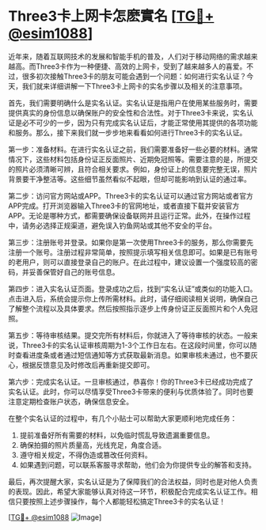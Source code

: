 # Three3卡上网卡怎麽實名 [[TG💪+ @esim1088](https://t.me/s/esim1088)]

近年来，随着互联网技术的发展和智能手机的普及，人们对于移动网络的需求越来越高。而Three3卡作为一种便捷、高效的上网卡，受到了越来越多人的喜爱。不过，很多初次接触Three3卡的朋友可能会遇到一个问题：如何进行实名认证？今天，我们就来详细讲解一下Three3卡上网卡的实名步骤以及相关的注意事项。

首先，我们需要明确什么是实名认证。实名认证是指用户在使用某些服务时，需要提供真实的身份信息以确保账户的安全性和合法性。对于Three3卡来说，实名认证是必不可少的一步，因为只有完成实名认证后，才能正常使用其提供的各项功能和服务。那么，接下来我们就一步步地来看看如何进行Three3卡的实名认证。

第一步：准备材料。在进行实名认证之前，我们需要准备好一些必要的材料。通常情况下，这些材料包括身份证正反面照片、近期免冠照等。需要注意的是，所提交的照片必须清晰可辨，且符合相关要求。例如，身份证上的信息要完整无误，照片背景要干净整洁等。这些细节虽然看似不起眼，但却可能影响到认证的通过率。

第二步：访问官方网站或APP。Three3卡的实名认证可以通过官方网站或者官方APP完成。打开浏览器输入Three3卡的官网地址，或者直接下载并安装官方APP。无论是哪种方式，都需要确保设备联网并且运行正常。此外，在操作过程中，请务必选择正规渠道，避免误入钓鱼网站或其他不安全的平台。

第三步：注册账号并登录。如果你是第一次使用Three3卡的服务，那么你需要先注册一个账号。注册过程非常简单，按照提示填写相关信息即可。如果是已有账号的老用户，则可以直接登录自己的账户。在此过程中，建议设置一个强度较高的密码，并妥善保管好自己的账号信息。

第四步：进入实名认证页面。登录成功之后，找到“实名认证”或类似的功能入口。点击进入后，系统会提示你上传所需材料。此时，请仔细阅读相关说明，确保自己了解整个流程以及具体要求。然后按照指示逐步上传身份证正反面照片和个人免冠照。

第五步：等待审核结果。提交完所有材料后，你就进入了等待审核的状态。一般来说，Three3卡的实名认证审核周期为1-3个工作日左右。在这段时间里，你可以随时查看进度条或者通过短信通知等方式获取最新消息。如果审核未通过，也不要灰心，根据反馈意见及时修改后再重新提交即可。

第六步：完成实名认证。一旦审核通过，恭喜你！你的Three3卡已经成功完成了实名认证。此时，你可以尽情享受Three3卡带来的便利与优质体验了。同时也要注意定期检查账户状态，确保信息安全。

在整个实名认证的过程中，有几个小贴士可以帮助大家更顺利地完成任务：

1. 提前准备好所有需要的材料，以免临时慌乱导致遗漏重要信息。
2. 确保拍摄的照片质量高，光线充足，角度合适。
3. 遵守相关规定，不得伪造或篡改任何资料。
4. 如果遇到问题，可以联系客服寻求帮助，他们会为你提供专业的解答和支持。

最后，再次提醒大家，实名认证是为了保障我们的合法权益，同时也是对他人负责的表现。因此，希望大家能够认真对待这一环节，积极配合完成实名认证工作。相信只要按照上述步骤操作，每个人都能轻松搞定Three3卡的实名认证！

[[TG💪+ @esim1088](https://t.me/s/esim1088) ![Image](https://i.postimg.cc/4NQfJmqS/Snipaste-2025-05-13-00-14-12.png)]